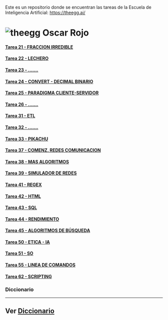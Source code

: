 Este es un repositorio donde se encuentran las tareas de la Escuela de Inteligencia Artificial: https://theegg.ai/

# ![theegg](https://theegg.ai/plataforma/images/logo.png)  Oscar Rojo 


#### [Tarea 21 - FRACCION IRREDIBLE](https://github.com/zumaia/theegg_ai/tree/master/tarea_21)
#### [Tarea 22 - LECHERO](https://github.com/zumaia/theegg_ai/tree/master/tarea_22)
#### [Tarea 23 - .......](https://github.com/zumaia/theegg_ai/tree/master/tarea_23)
#### [Tarea 24 - CONVERT - DECIMAL BINARIO](https://github.com/zumaia/theegg_ai/tree/master/tarea_24)
#### [Tarea 25 - PARADIGMA CLIENTE-SERVIDOR](https://github.com/zumaia/theegg_ai/tree/master/tarea_25)
#### [Tarea 26 - .......](https://github.com/zumaia/theegg_ai/tree/master/tarea_26)
#### [Tarea 31 - ETL](https://github.com/zumaia/theegg_ai/tree/master/tarea_31)
#### [Tarea 32 - .......](https://github.com/zumaia/theegg_ai/tree/master/tarea_32)
#### [Tarea 33 - PIKACHU](https://github.com/zumaia/theegg_ai/tree/master/tarea_33)
#### [Tarea 37 - COMENZ. REDES COMUNICACION](https://github.com/zumaia/theegg_ai/tree/master/tarea_37)
#### [Tarea 38 - MAS ALGORITMOS](https://github.com/zumaia/theegg_ai/tree/master/tarea_38)
#### [Tarea 39 - SIMULADOR DE REDES](https://github.com/zumaia/theegg_ai/tree/master/tarea_39)
#### [Tarea 41 - REGEX](https://github.com/zumaia/theegg_ai/tree/master/tarea_41)
#### [Tarea 42 - HTML](https://github.com/zumaia/theegg_ai/tree/master/tarea_42)
#### [Tarea 43 - SQL](https://github.com/zumaia/theegg_ai/tree/master/tarea_43)
#### [Tarea 44 - RENDIMIENTO](https://github.com/zumaia/theegg_ai/tree/master/tarea_44)
#### [Tarea 45 - ALGORITMOS DE BÚSQUEDA](https://github.com/zumaia/theegg_ai/tree/master/tarea_45)
#### [Tarea 50 - ETICA - IA](https://github.com/zumaia/theegg_ai/tree/master/tarea_50)
#### [Tarea 51 - SO](https://github.com/zumaia/theegg_ai/tree/master/tarea_51)
#### [Tarea 55 - LINEA DE COMANDOS](https://github.com/zumaia/theegg_ai/tree/master/tarea_55)
#### [Tarea 62 - SCRIPTING](https://github.com/zumaia/theegg_ai/tree/master/tarea_62)

### Diccionario 

---
Ver [Diccionario](../diccionario/README.md)
---

